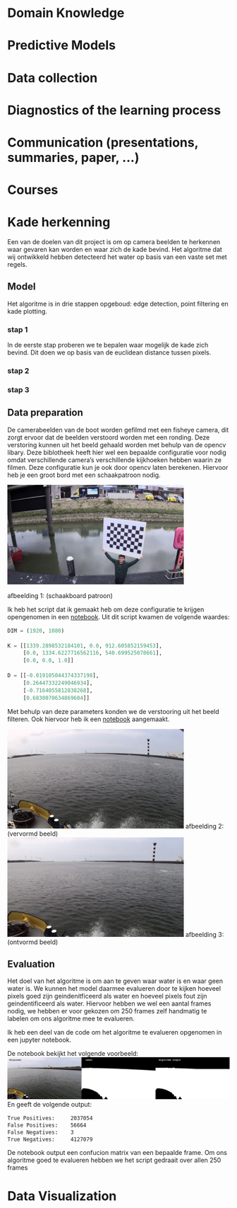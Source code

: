 # Domain Knowledge
# Predictive Models
# Data collection
# Diagnostics of the learning process
# Communication (presentations, summaries, paper, ...)

# Courses


# Kade herkenning
Een van de doelen van dit project is om op camera beelden te herkennen waar gevaren kan worden en waar zich de kade bevind.
Het algoritme dat wij ontwikkeld hebben detecteerd het water op basis van een vaste set met regels. 

## Model
Het algoritme is in drie stappen opgeboud: edge detection, point filtering en kade plotting.

### stap 1
In de eerste stap proberen we te bepalen waar mogelijk de kade zich bevind. Dit doen we op basis van de euclidean distance tussen pixels.


### stap 2


### stap 3

## Data preparation
De camerabeelden van de boot worden gefilmd met een fisheye camera, dit zorgt ervoor dat de beelden verstoord worden met een ronding.
Deze verstoring kunnen uit het beeld gehaald worden met behulp van de opencv libary.
Deze biblotheek heeft hier wel een bepaalde configuratie voor nodig omdat verschillende camera’s verschillende 
kijkhoeken hebben waarin ze filmen. Deze configuratie kun je ook door opencv laten berekenen. Hiervoor heb je een 
groot bord met een schaakpatroon nodig.

<img src="resources/fisheye/checkerboard/checkerboard_1.jpg" alt="schaakboard patroon" width="400">

afbeelding 1: (schaakboard patroon)

Ik heb het script dat ik gemaakt heb om deze configuratie te krijgen opengenomen in een [notebook](notebooks/fisheye_configuration.ipynb). Uit dit script kwamen 
de volgende waardes:

```python
DIM = (1920, 1080)

K = [[1339.2898532184101, 0.0, 912.605852159453],
     [0.0, 1334.6227716562116, 540.699525078661],
     [0.0, 0.0, 1.0]]
    
D = [[-0.019105044374337198], 
     [0.26447332249046934], 
     [-0.7164055812838268], 
     [0.6830070634869604]]
```

Met behulp van deze parameters konden we de verstooring uit het beeld filteren. Ook hiervoor heb ik een [notebook](notebooks/fisheye_undistord.ipynb) aangemaakt.

<img src="resources/fisheye/camera_frame.jpg" alt="vervormd beeld" width="400">
afbeelding 2: (vervormd beeld)

<img src="resources/fisheye/undistorted_image.png" alt="ontvormd beeld" width="400">
afbeelding 3: (ontvormd beeld)

## Evaluation
Het doel van het algoritme is om aan te geven waar water is en waar geen water is. We kunnen het model daarmee evalueren
door te kijken hoeveel pixels goed zijn geindenitficeerd als water en hoeveel pixels fout zijn geindentificeerd als water.
Hiervoor hebben we wel een aantal frames nodig, we hebben er voor gekozen om 250 frames zelf handmatig te labelen om ons
algoritme mee te evalueren.

Ik heb een deel van de code om het algoritme te evalueren opgenomen in een jupyter notebook.

De notebook bekijkt het volgende voorbeeld:
<img src="resources/example_data/example.png" alt="Voorbeeld frame">
En geeft de volgende output:
```
True Positives:     2037054
False Positives:    56664
False Negatives:    3
True Negatives:     4127079
```
De notebook output een confucion matrix van een bepaalde frame. Om ons algoritme goed te evalueren hebben we het script 
gedraait over allen 250 frames

# Data Visualization

